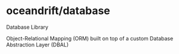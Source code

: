 # oceandrift/database

Database Library

Object-Relational Mapping (ORM) built on top of a custom Database Abstraction Layer (DBAL)
